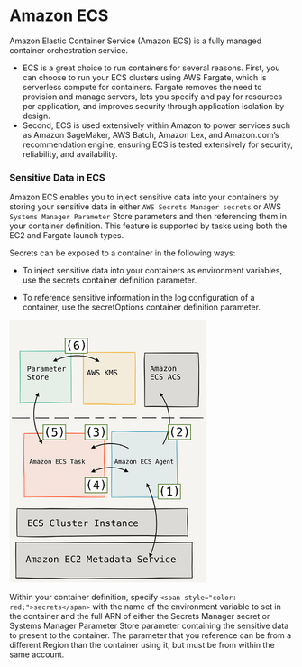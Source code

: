 # Amazon ECS
Amazon Elastic Container Service (Amazon ECS) is a fully managed container orchestration service.

- ECS is a great choice to run containers for several reasons. First, you can choose to run your ECS clusters using AWS Fargate, which is serverless compute for containers. Fargate removes the need to provision and manage servers, lets you specify and pay for resources per application, and improves security through application isolation by design.
- Second, ECS is used extensively within Amazon to power services such as Amazon SageMaker, AWS Batch, Amazon Lex, and Amazon.com’s recommendation engine, ensuring ECS is tested extensively for security, reliability, and availability.

### Sensitive Data in ECS

Amazon ECS enables you to inject sensitive data into your containers by storing your sensitive data in either `AWS Secrets Manager secrets` or AWS `Systems Manager Parameter` Store parameters and then referencing them in your container definition. This feature is supported by tasks using both the EC2 and Fargate launch types.

Secrets can be exposed to a container in the following ways:

- To inject sensitive data into your containers as environment variables, use the secrets container definition parameter.

- To reference sensitive information in the log configuration of a container, use the secretOptions container definition parameter.


![alt](../images/ecs-secrets.png)

Within your container definition, specify `<span style="color: red;">secrets</span>` with the name of the environment variable to set in the container and the full ARN of either the Secrets Manager secret or Systems Manager Parameter Store parameter containing the sensitive data to present to the container. The parameter that you reference can be from a different Region than the container using it, but must be from within the same account.
